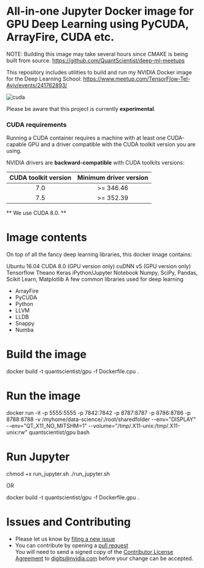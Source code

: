 # All-in-one Jupyter Docker image for GPU Deep Learning using PyCUDA, ArrayFire, CUDA etc. 

NOTE: Building this image may take several hours since CMAKE is being built from source. 
https://github.com/QuantScientist/deep-ml-meetups

This repository includes utilities to build and run my NVIDIA Docker image for the Deep Learning School:
https://www.meetup.com/TensorFlow-Tel-Aviv/events/241762893/

![cuda](cuda-test.png)

Please be aware that this project is currently **experimental**.

### CUDA requirements

Running a CUDA container requires a machine with at least one CUDA-capable GPU and a driver compatible with the CUDA toolkit version you are using.

NVIDIA drivers are **backward-compatible** with CUDA toolkits versions:

CUDA toolkit version   | Minimum driver version
:---------------------:|:-----------------------:
  7.0                  | >= 346.46
  7.5                  | >= 352.39
  
** We use CUDA 8.0. **   

# Image contents
On top of all the fancy deep learning libraries, this docker image contains:

Ubuntu 16.04
CUDA 8.0 (GPU version only)
cuDNN v5 (GPU version only)
Tensorflow
Theano
Keras
iPython/Jupyter Notebook
Numpy, SciPy, Pandas, Scikit Learn, Matplotlib
A few common libraries used for deep learning

* ArrayFire
* PyCUDA
* Python 
* LLVM
* LLDB
* Snappy
* Numba
 
# Build the image

docker build -t quantscientist/gpu -f Dockerfile.cpu .

# Run the image
docker run -it -p 5555:5555 -p 7842:7842 -p 8787:8787 -p 8786:8786 -p 8788:8788 -v /myhome/data-science/:/root/sharedfolder  --env="DISPLAY"  --env="QT_X11_NO_MITSHM=1"  --volume="/tmp/.X11-unix:/tmp/.X11-unix:rw"  quantscientist/gpu bash


# Run Jupyter
chmod +x run_jupyter.sh
./run_jupyter.sh

OR

docker build -t quantscientist/gpu -f Dockerfile.gpu .


# Issues and Contributing
* Please let us know by [filing a new issue](https://github.com/QuantScientist/Data-Science-ArrayFire-GPU/issues/new)
* You can contribute by opening a [pull request](https://help.github.com/articles/using-pull-requests/)  
You will need to send a signed copy of the [Contributor License Agreement](CLA) to digits@nvidia.com before your change can be accepted.
